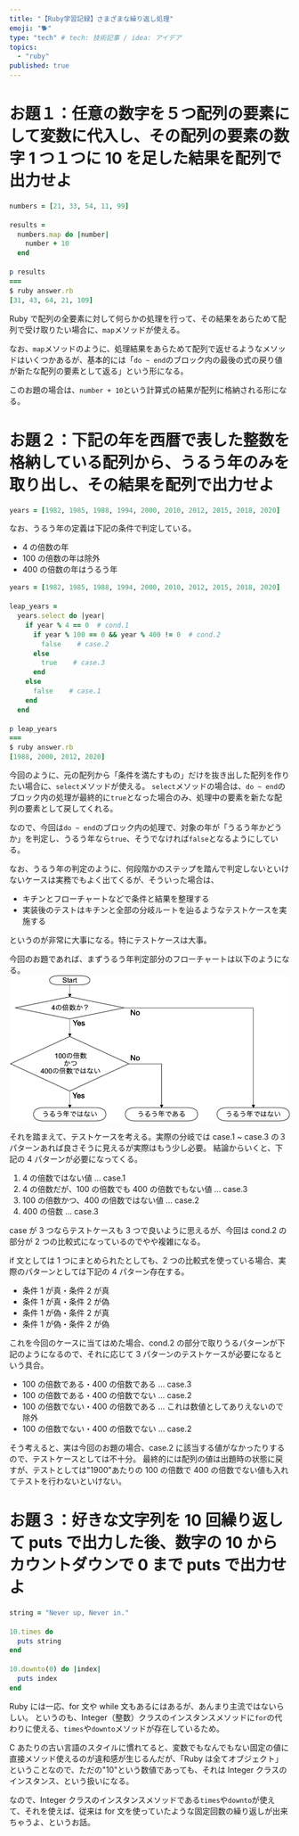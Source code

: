 ```yaml
---
title: "【Ruby学習記録】さまざまな繰り返し処理"
emoji: "🐕"
type: "tech" # tech: 技術記事 / idea: アイデア
topics:
  - "ruby"
published: true
---
```


# お題１：任意の数字を５つ配列の要素にして変数に代入し、その配列の要素の数字 1 つ１つに 10 を足した結果を配列で出力せよ

```ruby:answer.rb
numbers = [21, 33, 54, 11, 99]

results =
  numbers.map do |number|
    number + 10
  end

p results
===
$ ruby answer.rb
[31, 43, 64, 21, 109]
```

Ruby で配列の全要素に対して何らかの処理を行って、その結果をあらためて配列で受け取りたい場合に、`map`メソッドが使える。

なお、`map`メソッドのように、処理結果をあらためて配列で返せるようなメソッドはいくつかあるが、基本的には「`do ~ end`のブロック内の最後の式の戻り値が新たな配列の要素として返る」という形になる。

このお題の場合は、`number + 10`という計算式の結果が配列に格納される形になる。

# お題２：下記の年を西暦で表した整数を格納している配列から、うるう年のみを取り出し、その結果を配列で出力せよ

```ruby:example.rb
years = [1982, 1985, 1988, 1994, 2000, 2010, 2012, 2015, 2018, 2020]
```

なお、うるう年の定義は下記の条件で判定している。

- 4 の倍数の年
- 100 の倍数の年は除外
- 400 の倍数の年はうるう年

```ruby:answer.rb
years = [1982, 1985, 1988, 1994, 2000, 2010, 2012, 2015, 2018, 2020]

leap_years =
  years.select do |year|
    if year % 4 == 0  # cond.1
      if year % 100 == 0 && year % 400 != 0  # cond.2
        false    # case.2
      else
        true    # case.3
      end
    else
      false    # case.1
    end
  end

p leap_years
===
$ ruby answer.rb
[1988, 2000, 2012, 2020]
```

今回のように、元の配列から「条件を満たすもの」だけを抜き出した配列を作りたい場合に、`select`メソッドが使える。
`select`メソッドの場合は、`do ~ end`のブロック内の処理が最終的に`true`となった場合のみ、処理中の要素を新たな配列の要素として戻してくれる。

なので、今回は`do ~ end`のブロック内の処理で、対象の年が「うるう年かどうか」を判定し、うるう年なら`true`、そうでなければ`false`となるようにしている。

なお、うるう年の判定のように、何段階かのステップを踏んで判定しないといけないケースは実務でもよく出てくるが、そういった場合は、

- キチンとフローチャートなどで条件と結果を整理する
- 実装後のテストはキチンと全部の分岐ルートを辿るようなテストケースを実施する

というのが非常に大事になる。特にテストケースは大事。

今回のお題であれば、まずうるう年判定部分のフローチャートは以下のようになる。
![](/images/20220911/flowchart.png)

それを踏まえて、テストケースを考える。実際の分岐では case.1 ~ case.3 の３パターンあれば良さそうに見えるが実際はもう少し必要。
結論からいくと、下記の 4 パターンが必要になってくる。

1. 4 の倍数ではない値 ... case.1
2. 4 の倍数だが、100 の倍数でも 400 の倍数でもない値 ... case.3
3. 100 の倍数かつ、400 の倍数ではない値 ... case.2
4. 400 の倍数 ... case.3

case が 3 つならテストケースも 3 つで良いように思えるが、今回は cond.2 の部分が 2 つの比較式になっているのでやや複雑になる。

if 文としては 1 つにまとめられたとしても、2 つの比較式を使っている場合、実際のパターンとしては下記の 4 パターン存在する。

- 条件 1 が真・条件 2 が真
- 条件 1 が真・条件 2 が偽
- 条件 1 が偽・条件 2 が真
- 条件 1 が偽・条件 2 が偽

これを今回のケースに当てはめた場合、cond.2 の部分で取りうるパターンが下記のようになるので、それに応じて 3 パターンのテストケースが必要になるという具合。

- 100 の倍数である・400 の倍数である ... case.3
- 100 の倍数である・400 の倍数でない ... case.2
- 100 の倍数でない・400 の倍数である ... これは数値としてありえないので除外
- 100 の倍数でない・400 の倍数でない ... case.2

そう考えると、実は今回のお題の場合、case.2 に該当する値がなかったりするので、テストケースとしては不十分。
最終的には配列の値は出題時の状態に戻すが、テストとしては"1900"あたりの 100 の倍数で 400 の倍数でない値も入れてテストを行わないといけない。

# お題３：好きな文字列を 10 回繰り返して puts で出力した後、数字の 10 からカウントダウンで 0 まで puts で出力せよ

```ruby
string = "Never up, Never in."

10.times do
  puts string
end

10.downto(0) do |index|
  puts index
end
```

Ruby には一応、for 文や while 文もあるにはあるが、あんまり主流ではないらしい。
というのも、Integer（整数）クラスのインスタンスメソッドに`for`の代わりに使える、`times`や`downto`メソッドが存在しているため。

C あたりの古い言語のスタイルに慣れてると、変数でもなんでもない固定の値に直接メソッド使えるのが違和感が生じるんだが、「Ruby は全てオブジェクト」ということなので、ただの"10"という数値であっても、それは Integer クラスのインスタンス、という扱いになる。

なので、Integer クラスのインスタンスメソッドである`times`や`downto`が使えて、それを使えば、従来は for 文を使っていたような固定回数の繰り返しが出来ちゃうよ、というお話。

